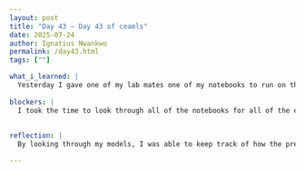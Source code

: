 ```yaml
---
layout: post
title: "Day 43 – Day 43 of ceamls"
date: 2025-07-24
author: Ignatius Nwankwo
permalink: /day43.html
tags: [""]

what_i_learned: |  
  Yesterday I gave one of my lab mates one of my notebooks to run on their own computer. The notebook contained b4 wihtout hyperparameter tuning and used the old dataset. She combined it with another notebook i sent her that was trained using b5 using hyperparameters provided by running Optuna on b4. This morning, the notebook provided abysmal results, so I sent her a better notebook that was also b4 without hyperparameter tuning and used the old dataset. Our grad mentor came today and gave feedback on our methodology as well as helped us make some finishing changes to our elevator pitch. I spend the later half of my day updating the metrics table for efficientnet B0-B4 on the research paper.
  
blockers: |
  I took the time to look through all of the notebooks for all of the efficienet models that I trained ranging from B0-b4 and noted their accuracies, f1-score, precision and recall. It was initially very overwhelming, cause I did a LOT of training, and it was initally kinda hard to obtain this data because of naming convention and organizational limitations, as well as not knowing how to output the data properly in the code at the time, but I bookmarked each google tab to help me keep everything organized, as well as starred the notebooks that stood out to me the most. as well as observed the validation accuracy in the model.fit() output to obtain the final validation accuracy from there.
  
  
reflection: |
  By looking through my models, I was able to keep track of how the predictions imporved over time, as well as manually deduce the overall precision and recall by averaging the precision and recall values for drowsy '0' and non drowsy '1' predictions respectively. I was also able to understand how it influences our F1-score, however one of my models ran into a problem and did not categorize the images properly, so the F1 score ended up not making sense. Throughout the training of the models, I also noticed that our team alternated between two different splitting ratios. Some models used a ratio of (.75[train],.10[test],.15[val]) and others, a ratio of (.8[train],.15[test],.05[val]) splitting ratio. I have yet to understand which one gave better results though. We later plan on deploying our codebase on huggingface, which will allow for real-time detection of drowsy and non drowsy states through video feed. 

---
```

  
